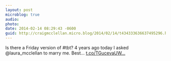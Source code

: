 ```yaml
---
layout: post
microblog: true
audio: 
photo: 
date: 2014-02-14 08:29:43 -0600
guid: http://craigmcclellan.micro.blog/2014/02/14/t434333636637495296.html
---
```

Is there a Friday version of #tbt? 4 years ago today I asked @laura_mcclellan to marry me. Best… [t.co/TGucevaUW...](http://t.co/TGucevaUWa)
